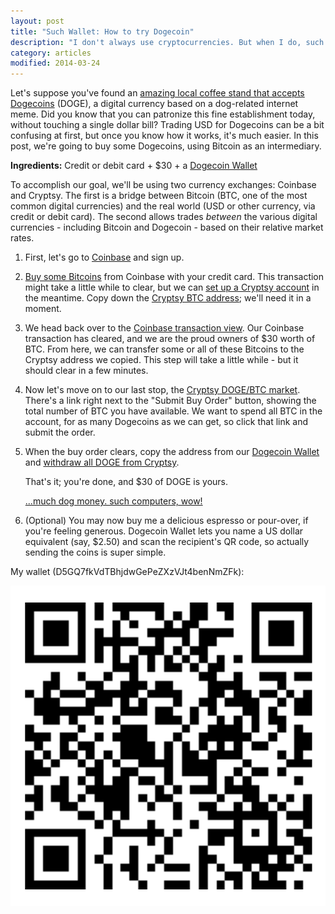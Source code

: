 ```yaml
---
layout: post
title: "Such Wallet: How to try Dogecoin"
description: "I don't always use cryptocurrencies. But when I do, such dogecoin."
category: articles
modified: 2014-03-24
---
```


Let's suppose you've found an [amazing local coffee stand that accepts Dogecoins](http://papa-november.com/) (DOGE), a digital currency based on a dog-related internet meme. Did you know that you can patronize this fine establishment today, without touching a single dollar bill? Trading USD for Dogecoins can be a bit confusing at first, but once you know how it works, it's much easier. In this post, we're going to buy some Dogecoins, using Bitcoin as an intermediary.

**Ingredients:** Credit or debit card + $30 + a [Dogecoin Wallet](https://play.google.com/store/apps/details?id=de.langerhans.wallet)

To accomplish our goal, we'll be using two currency exchanges: Coinbase and Cryptsy. The first is a bridge between Bitcoin (BTC, one of the most common digital currencies) and the real world (USD or other currency, via credit or debit card). The second allows trades *between* the various digital currencies - including Bitcoin and Dogecoin - based on their relative market rates.

1. First, let's go to [Coinbase](https://coinbase.com/?r=5192a818d70f992b44000088) and sign up.
2. [Buy some Bitcoins](https://coinbase.com/buys) from Coinbase with your credit card. This transaction might take a little while to clear, but we can [set up a Cryptsy account](https://www.cryptsy.com/users/register?refid=192418) in the meantime. Copy down the [Cryptsy BTC address](https://www.cryptsy.com/users/makedeposit/3); we'll need it in a moment.
3. We head back over to the [Coinbase transaction view](https://coinbase.com/transactions). Our Coinbase transaction has cleared, and we are the proud owners of $30 worth of BTC.  From here, we can transfer some or all of these Bitcoins to the Cryptsy address we copied. This step will take a little while - but it should clear in a few minutes.
4. Now let's move on to our last stop, the [Cryptsy DOGE/BTC market](https://www.cryptsy.com/markets/view/132). There's a link right next to the "Submit Buy Order" button, showing the total number of BTC you have available. We want to spend all BTC in the account, for as many Dogecoins as we can get, so click that link and submit the order.
5. When the buy order clears, copy the address from our [Dogecoin Wallet](https://play.google.com/store/apps/details?id=de.langerhans.wallet) and [withdraw all DOGE from Cryptsy](https://www.cryptsy.com/users/makewithdrawal/94).

   That's it; you're done, and $30 of DOGE is yours.

   [...much dog money. such computers, wow!](http://f3.thejournal.ie/media/2013/12/tumblr_mvpqgvi8uy1szim6vo1_400-2.jpg)

6. (Optional) You may now buy me a delicious espresso or pour-over, if you're feeling generous. Dogecoin Wallet lets you name a US dollar equivalent (say, $2.50) and scan the recipient's QR code, so actually sending the coins is super simple.

My wallet (D5GQ7fkVdTBhjdwGePeZXzVJt4benNmZFk):

![D5GQ7fkVdTBhjdwGePeZXzVJt4benNmZFk](/images/doge.png)